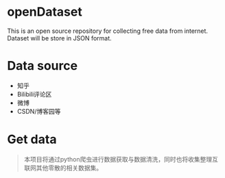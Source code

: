 # openDataset
This is an open source repository for collecting free data from internet. Dataset will be store in JSON format.

# Data source
* 知乎
* Bilibili评论区
* 微博
* CSDN/博客园等

# Get data
> 本项目将通过python爬虫进行数据获取与数据清洗，同时也将收集整理互联网其他零散的相关数据集。
